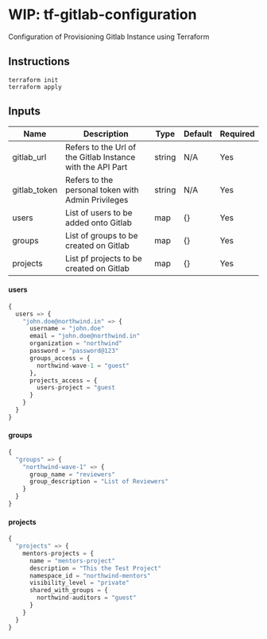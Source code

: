 # WIP: tf-gitlab-configuration

Configuration of Provisioning Gitlab Instance using Terraform

## Instructions

```
terraform init
terraform apply
```

## Inputs
| Name | Description | Type | Default | Required |
|------|-------------|------|---------|----------|
| gitlab_url | Refers to the Url of the Gitlab Instance with the API Part | string | N/A | Yes |
| gitlab_token | Refers to the personal token with Admin Privileges | string | N/A | Yes |
| users | List of users to be added onto Gitlab | map | {} | Yes |
| groups | List of groups to be created on Gitlab | map | {} | Yes |
| projects | List pf projects to be created on Gitlab | map | {} | Yes |

#### users

```terraform
{
  users => {
    "john.doe@northwind.in" => {
      username = "john.doe"
      email = "john.doe@northwind.in"
      organization = "northwind"
      password = "password@123"
      groups_access = {
        northwind-wave-1 = "guest"
      },
      projects_access = {
        users-project = "guest
      }
    }
  }
}
```


#### groups

```terraform
{
  "groups" => {
    "northwind-wave-1" => {
      group_name = "reviewers"
      group_description = "List of Reviewers"
    }
  }
}
```

#### projects

```terraform
{
  "projects" => {
    mentors-projects = {
      name = "mentors-project"
      description = "This the Test Project"
      namespace_id = "northwind-mentors"
      visibility_level = "private"
      shared_with_groups = {
        northwind-auditors = "guest"
      }
    }
  }
}
```
